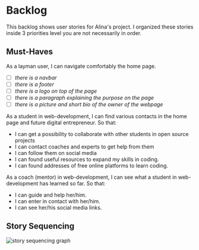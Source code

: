 # Backlog

This backlog shows user stories for Alina's project. I organized these stories
inside 3 priorities level you are not necessarily in order.

## Must-Haves

As a layman user, I can navigate comfortably the home page.

- [ ] _there is a navbar_
- [ ] _there is a footer_
- [ ] _there is a logo on top of the page_
- [ ] _there is a paragraph explaining the purpose on the page_
- [ ] _there is a picture and short bio of the owner of the webpage_

As a student in web-development, I can find various contacts in the home page
and future digital entrepreneur. So that:

- I can get a possibility to collaborate with other students in open source
  projects
- I can contact coaches and experts to get help from them
- I can follow them on social media
- I can found useful resources to expand my skills in coding.
- I can found addresses of free online platforms to learn coding.

As a coach (mentor) in web-development, I can see what a student in
web-development has learned so far. So that:

- I can guide and help her/him.
- I can enter in contact with her/him.
- I can see her/his social media links.

<!--
## Should-Haves

- **user story name**: As a [type of user] I want to [do something] so that [I
  achieve some goal]
  - Given [context] when [a specific action is performed] then [a set of
    consequences should occur]
  - ...
- **user story name**: As a [type of user] I want to [do something] so that [I
  achieve some goal]
  - Given [context] when [a specific action is performed] then [a set of
    consequences should occur]

## Could-Haves

would be really cool ... if there's time:

- **user story name**: As a [type of user] I want to [do something] so that [I
  achieve some goal]
  - Given [context] when [a specific action is performed] then [a set of
    consequences should occur]
  - ...
- **user story name**: As a [type of user] I want to [do something] so that [I
  achieve some goal]
  - Given [context] when [a specific action is performed] then [a set of
    consequences should occur]
-->

## Story Sequencing

![story sequencing graph](./story-sequencing-graph.svg)
